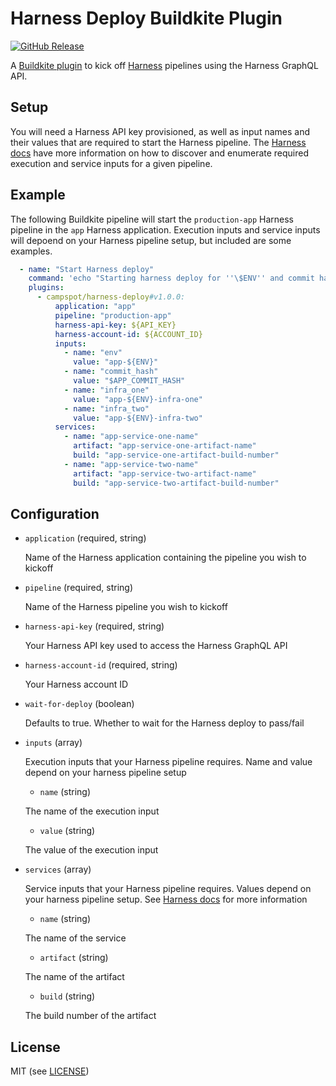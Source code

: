 # Harness Deploy Buildkite Plugin

[![GitHub Release](https://img.shields.io/github/release/campspot/harness-deploy-buildkite-plugin.svg)](https://github.com/campspot/harness-deploy-buildkite-plugin/releases)

A [Buildkite plugin](https://buildkite.com/docs/agent/v3/plugins) to kick off [Harness](https://harness.io/) pipelines using the Harness GraphQL API.

## Setup
You will need a Harness API key provisioned, as well as input names and their values that are required to start the Harness pipeline. 
The [Harness docs](https://docs.harness.io/article/s3leksekny-trigger-workflow-or-a-pipeline-using-api)
have more information on how to discover and enumerate required execution and service inputs for a given pipeline. 

## Example

The following Buildkite pipeline will start the `production-app` Harness pipeline in the `app` Harness application.
Execution inputs and service inputs will depoend on your Harness pipeline setup, but included are some examples.

```yaml
  - name: "Start Harness deploy"
    command: 'echo "Starting harness deploy for ''\$ENV'' and commit hash ''\$APP_COMMIT_HASH''"'
    plugins:
      - campspot/harness-deploy#v1.0.0:
          application: "app"
          pipeline: "production-app"
          harness-api-key: ${API_KEY}
          harness-account-id: ${ACCOUNT_ID}
          inputs:
            - name: "env"
              value: "app-${ENV}"
            - name: "commit_hash"
              value: "$APP_COMMIT_HASH"
            - name: "infra_one"
              value: "app-${ENV}-infra-one"
            - name: "infra_two"
              value: "app-${ENV}-infra-two"
          services:
            - name: "app-service-one-name"
              artifact: "app-service-one-artifact-name"
              build: "app-service-one-artifact-build-number"
            - name: "app-service-two-name"
              artifact: "app-service-two-artifact-name"
              build: "app-service-two-artifact-build-number"
```

## Configuration

- `application` (required, string)

  Name of the Harness application containing the pipeline you wish to kickoff

- `pipeline` (required, string)

  Name of the Harness pipeline you wish to kickoff

- `harness-api-key` (required, string)

  Your Harness API key used to access the Harness GraphQL API

- `harness-account-id` (required, string)

  Your Harness account ID

- `wait-for-deploy` (boolean)
  
  Defaults to true. Whether to wait for the Harness deploy to pass/fail

- `inputs` (array)

  Execution inputs that your Harness pipeline requires. Name and value depend on your harness pipeline setup

  - `name` (string)

  The name of the execution input
  - `value` (string)

  The value of the execution input

- `services` (array)

  Service inputs that your Harness pipeline requires. Values depend on your harness pipeline setup. See [Harness docs](https://docs.harness.io/article/s3leksekny-trigger-workflow-or-a-pipeline-using-api) for more information

    - `name` (string)

  The name of the service

    - `artifact` (string)

  The name of the artifact

    - `build` (string)

  The build number of the artifact


## License

MIT (see [LICENSE](LICENSE))